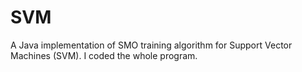 # SVM
A Java implementation of SMO training algorithm for Support Vector Machines (SVM). I coded the whole program. 
